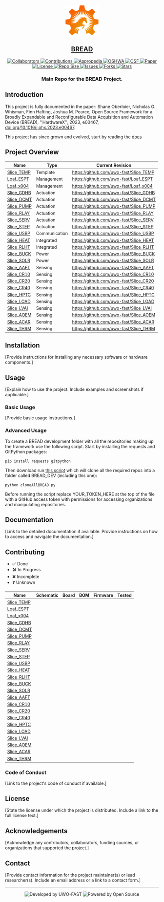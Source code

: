 <div align="center">
  <!-- Title: -->
  <a href="https://github.com/uwo-fast">
    <img src="https://github.com/uwo-fast/.github/blob/main/branding/FAST%20Logo%20Orange%20on%20White%20Transparent.png" height="100">
  </a>
  <h2><a href="https://github.com/uwo-fast/BREAD"> BREAD </a></h2>
  <!-- Labels: -->
  <!-- First row: -->
  <a href="https://github.com/uwo-fast/.github/blob/main/collaborating.md">
    <img src="https://img.shields.io/badge/Collaborators-Welcome-lightgreen" alt="Collaborators">
  </a>
  <a href="https://github.com/uwo-fast/.github/blob/main/contributing.md">
    <img src="https://img.shields.io/badge/Contributions-Welcome-lightgreen" alt="Contributions">
  </a>
  <a href="https://www.appropedia.org/Category:FAST_literature_reviews">
    <img src="https://img.shields.io/badge/Appropedia-Lit_Review-white" alt="Appropedia">
  </a>
  <a href="https://certification.oshwa.org/">
    <img src="https://img.shields.io/badge/OSHWA-Incomplete-cc3300?style=flat-square" height="20" alt="OSHWA">
    <!-- img src="https://img.shields.io/badge/OSHWA-Certified-darkgreen?style=flat-square" height="20" alt="OSHWA" -->       <!-- img src="https://img.shields.io/badge/OSHWA-Pending-darkorange?style=flat-square" height="20" alt="OSHWA" -->
  </a>
  <a href="https://osf.io/">
    <img src="https://img.shields.io/badge/OSF-Project-lightblue" alt="OSF">
  </a>
  <a href="https://doi.org">
    <img src="https://img.shields.io/badge/Paper-Unsubmitted-ff0066" alt="Paper">
  </a>
  <!-- Second row: -->
  <br>
  <a href="https://github.com/uwo-fast/BREAD/blob/main/LICENSE">
    <img src="https://img.shields.io/github/license/uwo-fast/BREAD" alt="License">
  </a>
  <a href="https://github.com/uwo-fast/BREAD">
    <img src="https://img.shields.io/github/repo-size/uwo-fast/BREAD" alt="Repo Size">
  </a>
  <a href="https://github.com/uwo-fast/BREAD/issues">
    <img src="https://img.shields.io/github/issues/uwo-fast/BREAD" alt="Issues">
  </a>
  <a href="https://github.com/uwo-fast/BREAD/network/members">
    <img src="https://img.shields.io/github/forks/uwo-fast/BREAD?style=social" alt="Forks">
  </a>
  <a href="https://github.com/uwo-fast/BREAD/stargazers">
    <img src="https://img.shields.io/github/stars/uwo-fast/BREAD?style=social" alt="Stars">
  </a>
  <!-- Short description: -->
  <h3>Main Repo for the BREAD Project.</h3>
</div>


## Introduction
This project is fully documented in the paper: Shane Oberloier, Nicholas G. Whisman, Finn Hafting, Joshua M. Pearce, Open Source Framework for a Broadly Expandable and Reconfigurable Data Acquisition and Automation Device (BREAD), ''HardwareX'', 2023, e00467, [doi.org/10.1016/j.ohx.2023.e00467](https://doi.org/10.1016/j.ohx.2023.e00467).

This project has since grown and evolved, start by reading the [docs](docs/README.md)

## Project Overview

| Name | Type | Current Revision |
| --- | --- | --- |
| [Slice_TEMP](https://github.com/uwo-fast/Slice_TEMP) | Template | https://github.com/uwo-fast/Slice_TEMP |
| [Loaf_ESPT](https://github.com/uwo-fast/Loaf_ESPT) | Management | https://github.com/uwo-fast/Loaf_ESPT |
| [Loaf_x004](https://github.com/uwo-fast/Loaf_x004) | Management | https://github.com/uwo-fast/Loaf_x004 |
| [Slice_GDHB](https://github.com/uwo-fast/Slice_GDHB) | Actuation | https://github.com/uwo-fast/Slice_GDHB |
| [Slice_DCMT](https://github.com/uwo-fast/Slice_DCMT) | Actuation | https://github.com/uwo-fast/Slice_DCMT |
| [Slice_PUMP](https://github.com/uwo-fast/Slice_PUMP) | Actuation | https://github.com/uwo-fast/Slice_PUMP |
| [Slice_RLAY](https://github.com/uwo-fast/Slice_RLAY) | Actuation | https://github.com/uwo-fast/Slice_RLAY |
| [Slice_SERV](https://github.com/uwo-fast/Slice_SERV) | Actuation | https://github.com/uwo-fast/Slice_SERV |
| [Slice_STEP](https://github.com/uwo-fast/Slice_STEP) | Actuation | https://github.com/uwo-fast/Slice_STEP |
| [Slice_USBP](https://github.com/uwo-fast/Slice_USBP) | Communication | https://github.com/uwo-fast/Slice_USBP |
| [Slice_HEAT](https://github.com/uwo-fast/Slice_HEAT) | Integrated | https://github.com/uwo-fast/Slice_HEAT |
| [Slice_RLHT](https://github.com/uwo-fast/Slice_RLHT) | Integrated | https://github.com/uwo-fast/Slice_RLHT |
| [Slice_BUCK](https://github.com/uwo-fast/Slice_BUCK) | Power | https://github.com/uwo-fast/Slice_BUCK |
| [Slice_SOLR](https://github.com/uwo-fast/Slice_SOLR) | Power | https://github.com/uwo-fast/Slice_SOLR |
| [Slice_AAFT](https://github.com/uwo-fast/Slice_AAFT) | Sensing | https://github.com/uwo-fast/Slice_AAFT |
| [Slice_CR10](https://github.com/uwo-fast/Slice_CR10) | Sensing | https://github.com/uwo-fast/Slice_CR10 |
| [Slice_CR20](https://github.com/uwo-fast/Slice_CR20) | Sensing | https://github.com/uwo-fast/Slice_CR20 |
| [Slice_CR40](https://github.com/uwo-fast/Slice_CR40) | Sensing | https://github.com/uwo-fast/Slice_CR40 |
| [Slice_HPTC](https://github.com/uwo-fast/Slice_HPTC) | Sensing | https://github.com/uwo-fast/Slice_HPTC |
| [Slice_LOAD](https://github.com/uwo-fast/Slice_LOAD) | Sensing | https://github.com/uwo-fast/Slice_LOAD |
| [Slice_LVAI](https://github.com/uwo-fast/Slice_LVAI) | Sensing | https://github.com/uwo-fast/Slice_LVAI |
| [Slice_AOEM](https://github.com/uwo-fast/Slice_AOEM) | Sensing | https://github.com/uwo-fast/Slice_AOEM |
| [Slice_ACAR](https://github.com/uwo-fast/Slice_ACAR) | Sensing | https://github.com/uwo-fast/Slice_ACAR |
| [Slice_THRM](https://github.com/uwo-fast/Slice_THRM) | Sensing | https://github.com/uwo-fast/Slice_THRM |

  
## Installation
[Provide instructions for installing any necessary software or hardware components.]

## Usage
[Explain how to use the project. Include examples and screenshots if applicable.]

### Basic Usage
[Provide basic usage instructions.]

### Advanced Usage

To create a BREAD development folder with all the repositories making up the framework use the following script. Start by installing the requests and GitPython packages:
```
pip install requests gitpython
```
Then download run [this script](scripts/cloneAllBREAD.py) which will clone all the required repos into a folder called BREAD_DEV (including this one):
```
python cloneAllBREAD.py
```
Before running the script replace YOUR_TOKEN_HERE at the top of the file with a GitHub access token with permissions for accessing organizations and manipulating repositories.

## Documentation
[Link to the detailed documentation if available. Provide instructions on how to access and navigate the documentation.]

## Contributing

- ✅ Done
- 🛠️ In Progress
- ❌ Incomplete
- ❓ Unknown

| Name | Schematic | Board | BOM | Firmware | Tested |
| --- | --- | --- | --- | --- | --- |
| [Slice_TEMP](https://github.com/uwo-fast/Slice_TEMP) |  |  |  |  |  |
| [Loaf_ESPT](https://github.com/uwo-fast/Loaf_ESPT) |  |  |  |  |  |
| [Loaf_x004](https://github.com/uwo-fast/Loaf_x004) |  |  |  |  |  |
| [Slice_GDHB](https://github.com/uwo-fast/Slice_GDHB) |  |  |  |  |  |
| [Slice_DCMT](https://github.com/uwo-fast/Slice_DCMT) |  |  |  |  |  |
| [Slice_PUMP](https://github.com/uwo-fast/Slice_PUMP) |  |  |  |  |  |
| [Slice_RLAY](https://github.com/uwo-fast/Slice_RLAY) |  |  |  |  |  |
| [Slice_SERV](https://github.com/uwo-fast/Slice_SERV) |  |  |  |  |  |
| [Slice_STEP](https://github.com/uwo-fast/Slice_STEP) |  |  |  |  |  |
| [Slice_USBP](https://github.com/uwo-fast/Slice_USBP) |  |  |  |  |  |
| [Slice_HEAT](https://github.com/uwo-fast/Slice_HEAT) |  |  |  |  |  |
| [Slice_RLHT](https://github.com/uwo-fast/Slice_RLHT) |  |  |  |  |  |
| [Slice_BUCK](https://github.com/uwo-fast/Slice_BUCK) |  |  |  |  |  |
| [Slice_SOLR](https://github.com/uwo-fast/Slice_SOLR) |  |  |  |  |  |
| [Slice_AAFT](https://github.com/uwo-fast/Slice_AAFT) |  |  |  |  |  |
| [Slice_CR10](https://github.com/uwo-fast/Slice_CR10) |  |  |  |  |  |
| [Slice_CR20](https://github.com/uwo-fast/Slice_CR20) |  |  |  |  |  |
| [Slice_CR40](https://github.com/uwo-fast/Slice_CR40) |  |  |  |  |  |
| [Slice_HPTC](https://github.com/uwo-fast/Slice_HPTC) |  |  |  |  |  |
| [Slice_LOAD](https://github.com/uwo-fast/Slice_LOAD) |  |  |  |  |  |
| [Slice_LVAI](https://github.com/uwo-fast/Slice_LVAI) |  |  |  |  |  |
| [Slice_AOEM](https://github.com/uwo-fast/Slice_AOEM) |  |  |  |  |  |
| [Slice_ACAR](https://github.com/uwo-fast/Slice_ACAR) |  |  |  |  |  |
| [Slice_THRM](https://github.com/uwo-fast/Slice_THRM) |  |  |  |  |  |

### Code of Conduct
[Link to the project's code of conduct if available.]

## License
[State the license under which the project is distributed. Include a link to the full license text.]

## Acknowledgements
[Acknowledge any contributors, collaborators, funding sources, or organizations that supported the project.]

## Contact
[Provide contact information for the project maintainer(s) or lead researcher(s). Include an email address or a link to a contact form.]

---

<div align="center">
  <p>
    <img src="https://img.shields.io/badge/Developed_by-UWO--FAST-orange" alt="Developed by UWO-FAST">
    <img src="https://img.shields.io/badge/Powered_by-Open_Source-blue" alt="Powered by Open Source">
  </p>
</div>
